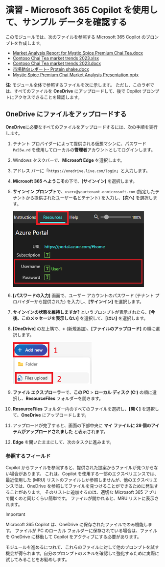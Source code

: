 # 演習 - Microsoft 365 Copilot を使用して、サンプル データを確認する

このモジュールでは、次のファイルを参照する Microsoft 365 Copilot のプロンプトを作成します。

- [Market Analysis Report for Mystic Spice Premium Chai Tea.docx](https://go.microsoft.com/fwlink/?linkid=2268826)
- [Contoso Chai Tea market trends 2023.xlsx](https://go.microsoft.com/fwlink/?linkid=2268822)
- [Contoso Chai Tea market trends 2023.docx](https://go.microsoft.com/fwlink/?linkid=2269122)
- [市場動向レポート- Protein shake.docx](https://go.microsoft.com/fwlink/?linkid=2268827)
- [Mystic Spice Premium Chai Market Analysis Presentation.pptx](https://go.microsoft.com/fwlink/?linkid=2268768)

**注**: モジュール全体で参照するファイルを次に示します。 ただし、このラボでは、すべてのファイルを **OneDrive** にアップロードして、後で Copilot プロンプトにアクセスできることを確認します。

## OneDrive にファイルをアップロードする

**OneDrive**に必要なすべてのファイルをアップロードするには、次の手順を実行します。

1. テナント プロバイダーによって提供される仮想マシンに、パスワード `Pa55w.rd` を使用してローカルの**管理者**アカウントとしてログインします。
2. Windows タスクバーで、**Microsoft Edge** を選択します。
3. アドレス バーに「`https://onedrive.live.com/login`」と入力します。
4. **Microsoft 365 へようこそ**の下で、**[サインイン]** を選択します。
5. **サインイン プロンプト**で、`userx@yourtenant.onmicrosoft.com` (指定したテナントから提供されたユーザー名とテナント) を入力し、**[次へ]** を選択します。

    [![リソース ペインのスクリーンショット](../media/lab_resources_password.png)](../media/lab_resources_password.png#lightbox)

6. **[パスワードの入力]** 画面で、ユーザー アカウントのパスワード (テナント プロバイダーから提供された) を入力し、**[サインイン]** を選択します。
7. **サインインの状態を維持しますか?** というプロンプトが表示されたら、**[今後、このメッセージを表示しない]** を選択して、**[はい]** を選択します。
8. **[OneDrive]** の左上隅で、**+** (新規追加)、**[ファイルのアップロード]** の順に選択します。

    [![[新しいファイルの追加] のスクリーンショット](../media/add_new.png)](../media/add_new.png#lightbox)

9. **ファイル エクスプローラー**で、**この PC** > **ローカル ディスク (C:)** の順に選択し、**ResourceFiles** フォルダーを開きます。
10. **ResourceFiles** フォルダー内のすべてのファイルを選択し、**[開く]** を選択して、**OneDrive** にアップロードします。
11. アップロードが完了すると、画面の下部中央に **マイ ファイルに 29 個のアイテムがアップロードされました** と表示されます。
12. **Edge** を開いたままにして、次のタスクに進みます。

### 参照するフィールド

Copilot からファイルを参照すると、提供された提案からファイルが見つからない場合があります。 これは、Copilot を使用する一部のエクスペリエンスでは、最近使用した (MRU) リストのファイルしか参照しませんが、他のエクスペリエンスでは、OneDrive を参照してファイルを見つけることができるために発生することがあります。 そのリストに追加するのは、適切な Microsoft 365 アプリで開くのと同じくらい簡単です。  ファイルが開かれると、MRU リストに表示されます。

> [!IMPORTANT]
> Microsoft 365 Copilot は、OneDrive に保存されたファイルでのみ機能します。 ファイルが PC のローカル フォルダーに保存されている場合は、ファイルを OneDrive に移動して Copilot をアクティブにする必要があります。

モジュールを進めるにつれて、これらのファイルに対して他のプロンプトを試す機会が得られます。自分のプロンプトのスキルを確認して強化するために実際に試してみることをお勧めします。
